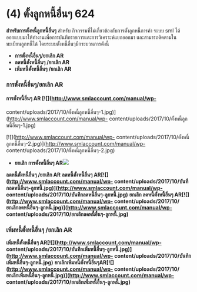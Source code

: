 # (4)	ตั้งลูกหนี้อื่นๆ  624

**สำหรับการตั้งหนี้ลูกหนี้อื่นๆ** สำหรับ
กิจกรรมที่ไม่เกี่ยวข้องกับการตั้งลูกหนี้การค้า ระบบ sml
ได้ออกแบบมาให้ทำงานเพื่อการบันทึกรายการและการวิเคราะห์แยกออกมา
และสามารถติดตามในทะเบียนลูกหนี้ได้ โดยระบบตั้งหนี้อื่นๆมีกระบวนการดังนี้

  * **การตั้งหนี้อื่นๆ/ยกเลิก AR**
  * **ลดหนี้ตั้งหนี้อื่นๆ /ยกเลิก AR**
  * **เพิ่มหนี้ตั้งหนี้อื่นๆ /ยกเลิก AR**

### **การตั้งหนี้อื่นๆ/ยกเลิก AR**

#### **การตั้งหนี้อื่นๆ AR** [![](http://www.smlaccount.com/manual/wp-
content/uploads/2017/10/ตั้งหนี้ลูกหนี้อื่นๆ-1.jpg)](http://www.smlaccount.com/manual/wp-
content/uploads/2017/10/ตั้งหนี้ลูกหนี้อื่นๆ-1.jpg)

[![](http://www.smlaccount.com/manual/wp-
content/uploads/2017/10/ตั้งหนี้ลูกหนี้อื่นๆ-2.jpg)](http://www.smlaccount.com/manual/wp-
content/uploads/2017/10/ตั้งหนี้ลูกหนี้อื่นๆ-2.jpg)

  * **ยกเลิก การตั้งหนี้อื่นๆ AR[![](http://www.smlaccount.com/manual/wp-content/uploads/2017/10/ยกเลิกตั้งหนี้อื่นๆ-ลูกหนี้.jpg)](http://www.smlaccount.com/manual/wp-content/uploads/2017/10/ยกเลิกตั้งหนี้อื่นๆ-ลูกหนี้.jpg)**

  **ลดหนี้ตั้งหนี้อื่นๆ /ยกเลิก AR** **ลดหนี้ตั้งหนี้อื่นๆ
    AR[![](http://www.smlaccount.com/manual/wp-
    content/uploads/2017/10/บันทืกลดหนี้อื่นๆ-ลูกหนี้.jpg)](http://www.smlaccount.com/manual/wp-
    content/uploads/2017/10/บันทืกลดหนี้อื่นๆ-ลูกหนี้.jpg)** **ยกเลิก
    ลดหนี้ตั้งหนี้อื่นๆ AR[![](http://www.smlaccount.com/manual/wp-
    content/uploads/2017/10/ยกเลิกลดหนี้อื่นๆ-ลูกหนี้.jpg)](http://www.smlaccount.com/manual/wp-
    content/uploads/2017/10/ยกเลิกลดหนี้อื่นๆ-ลูกหนี้.jpg)**  

### **เพิ่มหนี้ตั้งหนี้อื่นๆ /ยกเลิก AR**

**เพิ่มหนี้ตั้งหนี้อื่นๆ AR[![](http://www.smlaccount.com/manual/wp-
content/uploads/2017/10/บันทึกเพิ่มหนี้อื่นๆ-ลูกหนี้.jpg)](http://www.smlaccount.com/manual/wp-
content/uploads/2017/10/บันทึกเพิ่มหนี้อื่นๆ-ลูกหนี้.jpg)**
**ยกเลิกเพิ่มหนี้ตั้งหนี้อื่นๆAR[![](http://www.smlaccount.com/manual/wp-
content/uploads/2017/10/ยกเลิกเพิ่มหนี้อื่นๆ-ลูกหนี้.jpg)](http://www.smlaccount.com/manual/wp-
content/uploads/2017/10/ยกเลิกเพิ่มหนี้อื่นๆ-ลูกหนี้.jpg)**  

